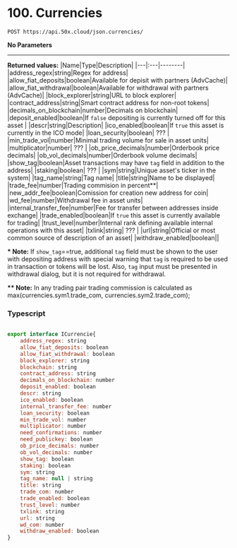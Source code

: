 # 100. Currencies

```text
POST https://api.50x.cloud/json.currencies/
```

**No Parameters**

* * *

**Returned values:**
|Name|Type|Description|
|---|:---|--------|
|address_regex|string|Regex for address|
|allow_fiat_deposits|boolean|Available for depisit with partners (AdvCache)|
|allow_fiat_withdrawal|boolean|Available for withdrawal with partners (AdvCache)|
|block_explorer|string|URL to block explorer|
|contract_address|string|Smart contract address for non-root tokens|
|decimals_on_blockchain|number|Decimals on blockchain|
|deposit_enabled|boolean|If `false` depositing is currently turned off for this asset |
|descr|string|Description|
|ico_enabled|boolean|If `true` this asset is currently in the ICO mode|
|loan_security|boolean| ??? |
|min_trade_vol|number|Minimal trading volume for sale in asset units|
|multiplicator|number| ??? |
|ob_price_decimals|number|Orderbook price decimals|
|ob_vol_decimals|number|Orderbook volume decimals|
|show_tag|boolean|Asset transactions may have `tag` field in addition to the address|
|staking|boolean| ??? |
|sym|string|Unique asset's ticker in the system|
|tag_name|string|Tag name|
|title|string|Name to be displayed|
|trade_fee|number|Trading commision in percent**|
|new_addr_fee|boolean|Comission for creation new address for coin|
|wd_fee|number|Withdrawal fee in asset units|
|internal_transfer_fee|number|Fee for transfer between addresses inside exchange|
|trade_enabled|boolean|If `true` this asset is currently available for trading|
|trust_level|number|Internal rank defining available internal operations with this asset|
|txlink|string| ??? |
|url|string|Official or most common source of description of an asset|
|withdraw_enabled|boolean||

**\* Note:** If `show_tag`==true, additional `tag` field must be shown to the user with depositing address with special warning that `tag` is required to be used in transaction or tokens will be lost. Also, `tag` input must be presented in withdrawal dialog, but it is not required for withdrawal.

**\*\* Note:** In any trading pair trading commission is calculated as max(currencies.sym1.trade_com, currencies.sym2.trade_com);

### **Typescript**

```js

export interface ICurrencie{
    address_regex: string
    allow_fiat_deposits: boolean
    allow_fiat_withdrawal: boolean
    block_explorer: string
    blockchain: string
    contract_address: string
    decimals_on_blockchain: number
    deposit_enabled: boolean
    descr: string
    ico_enabled: boolean
    internal_transfer_fee: number
    loan_security: boolean
    min_trade_vol: number
    multiplicator: number
    need_confirmations: number
    need_publickey: boolean
    ob_price_decimals: number
    ob_vol_decimals: number
    show_tag: boolean
    staking: boolean
    sym: string
    tag_name: null | string
    title: string
    trade_com: number
    trade_enabled: boolean
    trust_level: number
    txlink: string
    url: string
    wd_com: number
    withdraw_enabled: boolean
}
```

